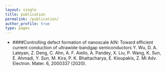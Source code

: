 ```yaml
---
layout: single
title: publication
permalink: /publication/
author_profile: true
type: pages
---
```


- ####Controlling defect formation of nanoscale AlN: Toward efficient current conduction of ultrawide-bandgap semiconductors
Y. Wu, D. A. Laleyan, Z. Deng, C. Ahn, A. F. Aiello, A. Pandey, X. Liu, P. Wang, K. Sun, E. Ahmadi, Y. Sun, M. Kira, P. K.
Bhattacharya, E. Kioupakis, Z. Mi
Adv. Electron. Mater. 6, 2000337 (2020).